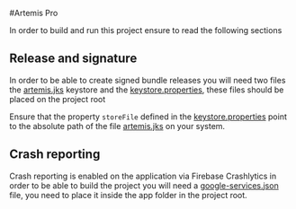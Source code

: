#Artemis Pro

In order to build and run this project ensure to read the following sections

## Release and signature
In order to be able to create signed bundle releases you will need two files the [artemis.jks][1]
keystore and the [keystore.properties][2], these files should be placed on the project root

Ensure that the property `storeFile` defined in the [keystore.properties][2] point to the absolute
path of the file [artemis.jks][1] on your system.

## Crash reporting
Crash reporting is enabled on the application via Firebase Crashlytics
in order to be able to build the project you will need a [google-services.json][3] file, you need
to place it inside the app folder in the project root.

[1]: https://drive.google.com/file/d/180vab4G9P_8VwQoHe5YoTrYMvdrA4wIs/view?usp=sharing
[2]: https://drive.google.com/file/d/1bRqBYulRYSXuS-Q6nFSfQBEcWYgi3fvj/view?usp=sharing
[3]: https://drive.google.com/file/d/16cCv70IWOnJoHHL0jwmlN29sklzovpeh/view?usp=sharing
